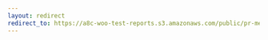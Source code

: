 ```yaml
---
layout: redirect
redirect_to: https://a8c-woo-test-reports.s3.amazonaws.com/public/pr-merge/41200/api/index.html
---
```

